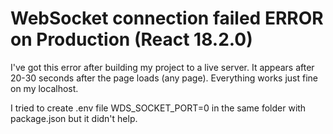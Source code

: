 
# WebSocket connection failed ERROR on Production (React 18.2.0)

I've got this error after building my project to a live server. It appears after 20-30 seconds after the page loads (any page).
Everything works just fine on my localhost.

I tried to create .env file WDS_SOCKET_PORT=0 in the same folder with package.json but it didn't help.

        